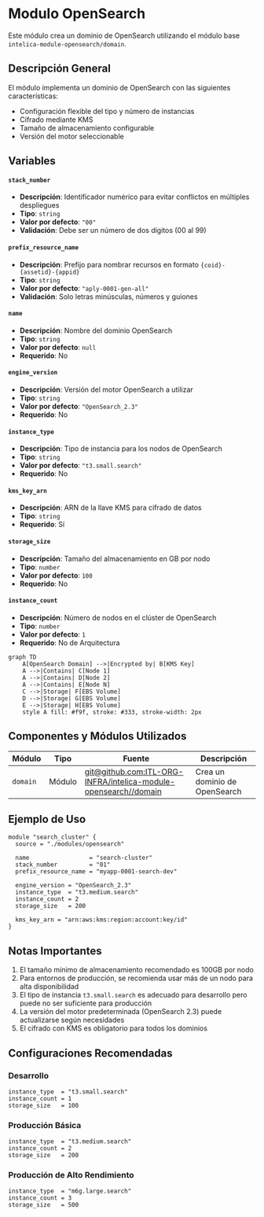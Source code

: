 # Modulo OpenSearch

Este módulo crea un dominio de OpenSearch utilizando el módulo base `intelica-module-opensearch/domain`.

## Descripción General

El módulo implementa un dominio de OpenSearch con las siguientes características:

- Configuración flexible del tipo y número de instancias
- Cifrado mediante KMS
- Tamaño de almacenamiento configurable
- Versión del motor seleccionable

## Variables

#### `stack_number`

- **Descripción**: Identificador numérico para evitar conflictos en múltiples despliegues
- **Tipo**: `string`
- **Valor por defecto**: `"00"`
- **Validación**: Debe ser un número de dos dígitos (00 al 99)

#### `prefix_resource_name`

- **Descripción**: Prefijo para nombrar recursos en formato `{coid}-{assetid}-{appid}`
- **Tipo**: `string`
- **Valor por defecto**: `"aply-0001-gen-all"`
- **Validación**: Solo letras minúsculas, números y guiones

#### `name`

- **Descripción**: Nombre del dominio OpenSearch
- **Tipo**: `string`
- **Valor por defecto**: `null`
- **Requerido**: No

#### `engine_version`

- **Descripción**: Versión del motor OpenSearch a utilizar
- **Tipo**: `string`
- **Valor por defecto**: `"OpenSearch_2.3"`
- **Requerido**: No

#### `instance_type`

- **Descripción**: Tipo de instancia para los nodos de OpenSearch
- **Tipo**: `string`
- **Valor por defecto**: `"t3.small.search"`
- **Requerido**: No

#### `kms_key_arn`

- **Descripción**: ARN de la llave KMS para cifrado de datos
- **Tipo**: `string`
- **Requerido**: Sí

#### `storage_size`

- **Descripción**: Tamaño del almacenamiento en GB por nodo
- **Tipo**: `number`
- **Valor por defecto**: `100`
- **Requerido**: No

#### `instance_count`

- **Descripción**: Número de nodos en el clúster de OpenSearch
- **Tipo**: `number`
- **Valor por defecto**: `1`
- **Requerido**: No de Arquitectura

```mermaid
graph TD
    A[OpenSearch Domain] -->|Encrypted by| B[KMS Key]
    A -->|Contains| C[Node 1]
    A -->|Contains| D[Node 2]
    A -->|Contains| E[Node N]
    C -->|Storage| F[EBS Volume]
    D -->|Storage| G[EBS Volume]
    E -->|Storage| H[EBS Volume]
    style A fill: #f9f, stroke: #333, stroke-width: 2px
```

## Componentes y Módulos Utilizados

| Módulo   | Tipo   | Fuente                                                                                                                                          | Descripción                   |
|----------|--------|-------------------------------------------------------------------------------------------------------------------------------------------------|-------------------------------|
| `domain` | Módulo | [git@github.com:ITL-ORG-INFRA/intelica-module-opensearch//domain](https://github.com/ITL-ORG-INFRA/intelica-module-opensearch/tree/main/domain) | Crea un dominio de OpenSearch |

## Ejemplo de Uso

```hcl
module "search_cluster" {
  source = "./modules/opensearch"

  name                 = "search-cluster"
  stack_number         = "01"
  prefix_resource_name = "myapp-0001-search-dev"

  engine_version = "OpenSearch_2.3"
  instance_type  = "t3.medium.search"
  instance_count = 2
  storage_size   = 200

  kms_key_arn = "arn:aws:kms:region:account:key/id"
}
```

## Notas Importantes

1. El tamaño mínimo de almacenamiento recomendado es 100GB por nodo
2. Para entornos de producción, se recomienda usar más de un nodo para alta disponibilidad
3. El tipo de instancia `t3.small.search` es adecuado para desarrollo pero puede no ser suficiente para producción
4. La versión del motor predeterminada (OpenSearch 2.3) puede actualizarse según necesidades
5. El cifrado con KMS es obligatorio para todos los dominios

## Configuraciones Recomendadas

### Desarrollo

```hcl
instance_type  = "t3.small.search"
instance_count = 1
storage_size   = 100
```

### Producción Básica

```hcl
instance_type  = "t3.medium.search"
instance_count = 2
storage_size   = 200
```

### Producción de Alto Rendimiento

```hcl
instance_type  = "m6g.large.search"
instance_count = 3
storage_size   = 500
```